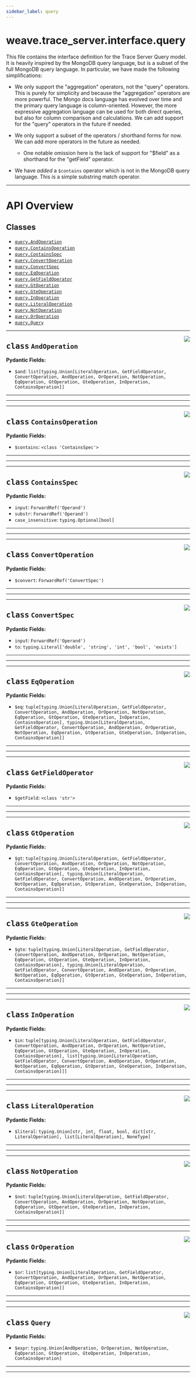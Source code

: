 ```yaml
---
sidebar_label: query
---
```


# weave.trace_server.interface.query


This file contains the interface definition for the Trace Server Query model. It
is heavily inspired by the MongoDB query language, but is a subset of the full
MongoDB query language. In particular, we have made the following
simplifications:

* We only support the "aggregation" operators, not the "query" operators. This is
    purely for simplicity and because the "aggregation" operators are more powerful.
    The Mongo docs language has evolved over time and the primary query language
    is column-oriented. However, the more expressive aggregation language can be
    used for both direct queries, but also for column comparison and
    calculations. We can add support for the "query" operators in the future if
    needed.

* We only support a subset of the operators / shorthand forms for now. We can add
    more operators in the future as needed.

    * One notable omission here is the lack of support for "$field" as a shorthand for
        the "getField"  operator.

* We have _added_ a `$contains` operator which is not in the MongoDB query
    language. This is a simple substring match operator.


---


# API Overview



## Classes

- [`query.AndOperation`](#class-andoperation)
- [`query.ContainsOperation`](#class-containsoperation)
- [`query.ContainsSpec`](#class-containsspec)
- [`query.ConvertOperation`](#class-convertoperation)
- [`query.ConvertSpec`](#class-convertspec)
- [`query.EqOperation`](#class-eqoperation)
- [`query.GetFieldOperator`](#class-getfieldoperator)
- [`query.GtOperation`](#class-gtoperation)
- [`query.GteOperation`](#class-gteoperation)
- [`query.InOperation`](#class-inoperation)
- [`query.LiteralOperation`](#class-literaloperation)
- [`query.NotOperation`](#class-notoperation)
- [`query.OrOperation`](#class-oroperation)
- [`query.Query`](#class-query)




---


<a href="https://github.com/wandb/weave/blob/master/weave/trace_server/interface/query.py#L85"><img align="right" src="https://img.shields.io/badge/-source-cccccc?style=flat-square" /></a>

## <kbd>class</kbd> `AndOperation`





**Pydantic Fields:**

- `$and`: `list[typing.Union[LiteralOperation, GetFieldOperator, ConvertOperation, AndOperation, OrOperation, NotOperation, EqOperation, GtOperation, GteOperation, InOperation, ContainsOperation]]`
---

---


---

<a href="https://github.com/wandb/weave/blob/master/weave/trace_server/interface/query.py#L123"><img align="right" src="https://img.shields.io/badge/-source-cccccc?style=flat-square" /></a>

## <kbd>class</kbd> `ContainsOperation`





**Pydantic Fields:**

- `$contains`: `<class 'ContainsSpec'>`
---

---


---

<a href="https://github.com/wandb/weave/blob/master/weave/trace_server/interface/query.py#L127"><img align="right" src="https://img.shields.io/badge/-source-cccccc?style=flat-square" /></a>

## <kbd>class</kbd> `ContainsSpec`





**Pydantic Fields:**

- `input`: `ForwardRef('Operand')`
- `substr`: `ForwardRef('Operand')`
- `case_insensitive`: `typing.Optional[bool]`
---

---


---

<a href="https://github.com/wandb/weave/blob/master/weave/trace_server/interface/query.py#L71"><img align="right" src="https://img.shields.io/badge/-source-cccccc?style=flat-square" /></a>

## <kbd>class</kbd> `ConvertOperation`





**Pydantic Fields:**

- `$convert`: `ForwardRef('ConvertSpec')`
---

---


---

<a href="https://github.com/wandb/weave/blob/master/weave/trace_server/interface/query.py#L78"><img align="right" src="https://img.shields.io/badge/-source-cccccc?style=flat-square" /></a>

## <kbd>class</kbd> `ConvertSpec`





**Pydantic Fields:**

- `input`: `ForwardRef('Operand')`
- `to`: `typing.Literal['double', 'string', 'int', 'bool', 'exists']`
---

---


---

<a href="https://github.com/wandb/weave/blob/master/weave/trace_server/interface/query.py#L100"><img align="right" src="https://img.shields.io/badge/-source-cccccc?style=flat-square" /></a>

## <kbd>class</kbd> `EqOperation`





**Pydantic Fields:**

- `$eq`: `tuple[typing.Union[LiteralOperation, GetFieldOperator, ConvertOperation, AndOperation, OrOperation, NotOperation, EqOperation, GtOperation, GteOperation, InOperation, ContainsOperation], typing.Union[LiteralOperation, GetFieldOperator, ConvertOperation, AndOperation, OrOperation, NotOperation, EqOperation, GtOperation, GteOperation, InOperation, ContainsOperation]]`
---

---


---

<a href="https://github.com/wandb/weave/blob/master/weave/trace_server/interface/query.py#L56"><img align="right" src="https://img.shields.io/badge/-source-cccccc?style=flat-square" /></a>

## <kbd>class</kbd> `GetFieldOperator`





**Pydantic Fields:**

- `$getField`: `<class 'str'>`
---

---


---

<a href="https://github.com/wandb/weave/blob/master/weave/trace_server/interface/query.py#L105"><img align="right" src="https://img.shields.io/badge/-source-cccccc?style=flat-square" /></a>

## <kbd>class</kbd> `GtOperation`





**Pydantic Fields:**

- `$gt`: `tuple[typing.Union[LiteralOperation, GetFieldOperator, ConvertOperation, AndOperation, OrOperation, NotOperation, EqOperation, GtOperation, GteOperation, InOperation, ContainsOperation], typing.Union[LiteralOperation, GetFieldOperator, ConvertOperation, AndOperation, OrOperation, NotOperation, EqOperation, GtOperation, GteOperation, InOperation, ContainsOperation]]`
---

---


---

<a href="https://github.com/wandb/weave/blob/master/weave/trace_server/interface/query.py#L110"><img align="right" src="https://img.shields.io/badge/-source-cccccc?style=flat-square" /></a>

## <kbd>class</kbd> `GteOperation`





**Pydantic Fields:**

- `$gte`: `tuple[typing.Union[LiteralOperation, GetFieldOperator, ConvertOperation, AndOperation, OrOperation, NotOperation, EqOperation, GtOperation, GteOperation, InOperation, ContainsOperation], typing.Union[LiteralOperation, GetFieldOperator, ConvertOperation, AndOperation, OrOperation, NotOperation, EqOperation, GtOperation, GteOperation, InOperation, ContainsOperation]]`
---

---


---

<a href="https://github.com/wandb/weave/blob/master/weave/trace_server/interface/query.py#L115"><img align="right" src="https://img.shields.io/badge/-source-cccccc?style=flat-square" /></a>

## <kbd>class</kbd> `InOperation`





**Pydantic Fields:**

- `$in`: `tuple[typing.Union[LiteralOperation, GetFieldOperator, ConvertOperation, AndOperation, OrOperation, NotOperation, EqOperation, GtOperation, GteOperation, InOperation, ContainsOperation], list[typing.Union[LiteralOperation, GetFieldOperator, ConvertOperation, AndOperation, OrOperation, NotOperation, EqOperation, GtOperation, GteOperation, InOperation, ContainsOperation]]]`
---

---


---

<a href="https://github.com/wandb/weave/blob/master/weave/trace_server/interface/query.py#L38"><img align="right" src="https://img.shields.io/badge/-source-cccccc?style=flat-square" /></a>

## <kbd>class</kbd> `LiteralOperation`





**Pydantic Fields:**

- `$literal`: `typing.Union[str, int, float, bool, dict[str, LiteralOperation], list[LiteralOperation], NoneType]`
---

---


---

<a href="https://github.com/wandb/weave/blob/master/weave/trace_server/interface/query.py#L95"><img align="right" src="https://img.shields.io/badge/-source-cccccc?style=flat-square" /></a>

## <kbd>class</kbd> `NotOperation`





**Pydantic Fields:**

- `$not`: `tuple[typing.Union[LiteralOperation, GetFieldOperator, ConvertOperation, AndOperation, OrOperation, NotOperation, EqOperation, GtOperation, GteOperation, InOperation, ContainsOperation]]`
---

---


---

<a href="https://github.com/wandb/weave/blob/master/weave/trace_server/interface/query.py#L90"><img align="right" src="https://img.shields.io/badge/-source-cccccc?style=flat-square" /></a>

## <kbd>class</kbd> `OrOperation`





**Pydantic Fields:**

- `$or`: `list[typing.Union[LiteralOperation, GetFieldOperator, ConvertOperation, AndOperation, OrOperation, NotOperation, EqOperation, GtOperation, GteOperation, InOperation, ContainsOperation]]`
---

---


---

<a href="https://github.com/wandb/weave/blob/master/weave/trace_server/interface/query.py#L159"><img align="right" src="https://img.shields.io/badge/-source-cccccc?style=flat-square" /></a>

## <kbd>class</kbd> `Query`





**Pydantic Fields:**

- `$expr`: `typing.Union[AndOperation, OrOperation, NotOperation, EqOperation, GtOperation, GteOperation, InOperation, ContainsOperation]`
---

---

